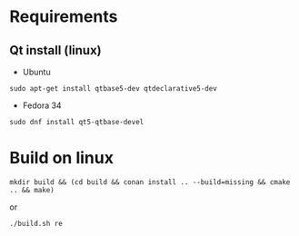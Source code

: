 
# Requirements

## Qt install (linux)

- Ubuntu
```shell 
sudo apt-get install qtbase5-dev qtdeclarative5-dev
```
- Fedora 34
```shell 
sudo dnf install qt5-qtbase-devel
```

# Build on linux
```shell
mkdir build && (cd build && conan install .. --build=missing && cmake .. && make)
```
or
```shell
./build.sh re
```